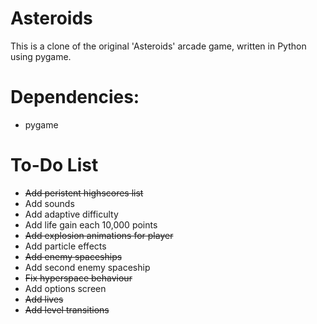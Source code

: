 # Asteroids

This is a clone of the original 'Asteroids' arcade game, written in Python using pygame.

# Dependencies: 
- pygame

# To-Do List
- ~~Add peristent highscores list~~
- Add sounds
- Add adaptive difficulty
- Add life gain each 10,000 points
- ~~Add explosion animations for player~~
- Add particle effects
- ~~Add enemy spaceships~~
- Add second enemy spaceship
- ~~Fix hyperspace behaviour~~
- Add options screen
- ~~Add lives~~
- ~~Add level transitions~~
